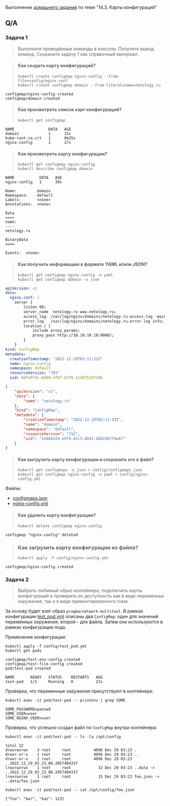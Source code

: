 Выполнение [домашнего задания](https://github.com/netology-code/clokub-homeworks/blob/clokub-5/14.3.md)
по теме "14.3. Карты конфигураций"

## Q/A

### Задача 1

> Выполните приведённые команды в консоли. Получите вывод команд. Сохраните
> задачу 1 как справочный материал.

> #### Как создать карту конфигураций?
> 
> ```
> kubectl create configmap nginx-config --from-file=config/nginx.conf
> kubectl create configmap domain --from-literal=name=netology.ru
> ```

```text
configmap/nginx-config created
configmap/domain created
```

> #### Как просмотреть список карт конфигураций?
> 
> ```
> kubectl get configmap
> ```

```text
NAME               DATA   AGE
domain             1      15s
kube-root-ca.crt   1      8m25s
nginx-config       1      27s
```

> #### Как просмотреть карту конфигурации?
> 
> ```
> kubectl get configmap nginx-config
> kubectl describe configmap domain
> ```

```text
NAME           DATA   AGE
nginx-config   1      39s
```

```text
Name:         domain
Namespace:    default
Labels:       <none>
Annotations:  <none>

Data
====
name:
----
netology.ru

BinaryData
====

Events:  <none>
```

> #### Как получить информацию в формате YAML и/или JSON?
> 
> ```
> kubectl get configmap nginx-config -o yaml
> kubectl get configmap domain -o json
> ```

```yaml
apiVersion: v1
data:
  nginx.conf: |
    server {
        listen 80;
        server_name  netology.ru www.netology.ru;
        access_log  /var/log/nginx/domains/netology.ru-access.log  main;
        error_log   /var/log/nginx/domains/netology.ru-error.log info;
        location / {
            include proxy_params;
            proxy_pass http://10.10.10.10:8080/;
        }
    }
kind: ConfigMap
metadata:
  creationTimestamp: "2022-12-29T03:11:21Z"
  name: nginx-config
  namespace: default
  resourceVersion: "703"
  uid: 8dfa9f4c-6d89-4fbf-b3f6-1cd87b16710b
```

```json
{
    "apiVersion": "v1",
    "data": {
        "name": "netology.ru"
    },
    "kind": "ConfigMap",
    "metadata": {
        "creationTimestamp": "2022-12-29T03:11:33Z",
        "name": "domain",
        "namespace": "default",
        "resourceVersion": "712",
        "uid": "2e6bb329-e5f9-42c5-80d1-b8624b7f9a67"
    }
}
```

> #### Как выгрузить карту конфигурации и сохранить его в файл?
> 
> ```
> kubectl get configmaps -o json > config/configmaps.json
> kubectl get configmap nginx-config -o yaml > config/nginx-config.yml
> ```

Файлы:
* [configmaps.json](./config/configmaps.json)
* [nginx-config.yml](./config/nginx-config.yml)

> #### Как удалить карту конфигурации?
> 
> ```
> kubectl delete configmap nginx-config
> ```

```text
configmap "nginx-config" deleted
```

> ### Как загрузить карту конфигурации из файла?
> 
> ```
> kubectl apply -f config/nginx-config.yml
> ```

```text
configmap/nginx-config created
```

### Задача 2

> Выбрать любимый образ контейнера, подключить карты конфигураций и проверить
> их доступность как в виде переменных окружения, так и в виде примонтированного
> тома.

За основу будет взят образ `praqma/network-multitool`. В рамках конфигурации [test_pod.yml](./config/test_pod.yml)
описаны два `ConfigMap`: один для значений переменных окружения, второй - для файла. Затем они используются в рамках
конфигурации пода.

Применение конфигурации:

```shell
kubectl apply -f config/test_pod.yml
kubectl get pods
```

```text
configmap/test-env-config created
configmap/test-file-config created
pod/test-pod created

NAME       READY   STATUS    RESTARTS   AGE
test-pod   1/1     Running   0          21s
```

Проверка, что переменные окружения присутствуют в контейнере:

```shell
kubectl exec -it pod/test-pod -- printenv | grep SOME
```

```shell
SOME_PASSWORD=passwd
SOME_USER=user
SOME_NGINX_USER=user
```

Проверка, что успешно создан файл по `ConfigMap` внутри контейнера:

```shell
kubectl exec -it pod/test-pod -- ls -la /opt/config
```

```text
total 12
drwxrwxrwx    3 root     root          4096 Dec 29 03:23 .
drwxr-xr-x    1 root     root          4096 Dec 29 03:23 ..
drwxr-xr-x    2 root     root          4096 Dec 29 03:23 ..2022_12_29_03_23_06.2057404337
lrwxrwxrwx    1 root     root            32 Dec 29 03:23 ..data -> ..2022_12_29_03_23_06.2057404337
lrwxrwxrwx    1 root     root            15 Dec 29 03:23 foo.json -> ..data/foo.json
```

```shell
kubectl exec -it pod/test-pod -- cat /opt/config/foo.json
```

```text
{"foo": "bar", "baz": 123}
```
